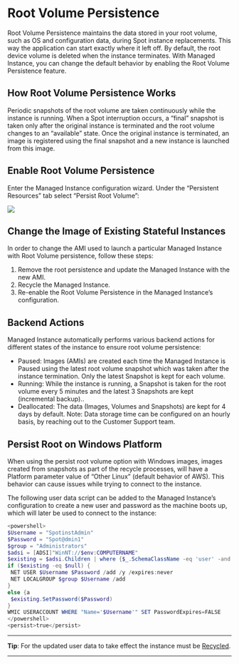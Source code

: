 # Root Volume Persistence

Root Volume Persistence maintains the data stored in your root volume, such as OS and configuration data, during Spot instance replacements. This way the application can start exactly where it left off. By default, the root device volume is deleted when the instance terminates. With Managed Instance, you can change the default behavior by enabling the Root Volume Persistence feature.

## How Root Volume Persistence Works

Periodic snapshots of the root volume are taken continuously while the instance is running. When a Spot interruption occurs, a “final” snapshot is taken only after the original instance is terminated and the root volume changes to an “available” state. Once the original instance is terminated, an image is registered using the final snapshot and a new instance is launched from this image.

## Enable Root Volume Persistence

Enter the Managed Instance configuration wizard. Under the “Persistent Resources” tab select “Persist Root Volume”:

<img src="/managed-instance/_media/root-volume-persistence-01.png" />

## Change the Image of Existing Stateful Instances

In order to change the AMI used to launch a particular Managed Instance with Root Volume persistence, follow these steps:
1. Remove the root persistence and update the Managed Instance with the new AMI.
2. Recycle the Managed Instance.
3. Re-enable the Root Volume Persistence in the Managed Instance’s configuration.

## Backend Actions

Managed Instance automatically performs various backend actions for different states of the instance to ensure root volume persistence:
* Paused: Images (AMIs) are created each time the Managed Instance is Paused using the latest root volume snapshot which was taken after the instance termination. Only the latest Snapshot is kept for each volume.
* Running: While the instance is running, a Snapshot is taken for the root volume every 5 minutes and the latest 3 Snapshots are kept (incremental backup)..
* Deallocated: The data (Images, Volumes and Snapshots) are kept for 4 days by default. Note: Data storage time can be configured on an hourly basis, by reaching out to the Customer Support team.

## Persist Root on Windows Platform

When using the persist root volume option with Windows images, images created from snapshots as part of the recycle processes, will have a Platform  parameter value of “Other Linux” (default behavior of AWS). This behavior can cause issues while trying to connect to the instance.

The following user data script can be added to the Managed Instance’s configuration to create a new user and password as the machine boots up, which will later be used to connect to the instance:

```powershell
<powershell>
$Username = "SpotinstAdmin"
$Password = "Spot@dmin1"
$group = "Administrators"
$adsi = [ADSI]"WinNT://$env:COMPUTERNAME"
$existing = $adsi.Children | where {$_.SchemaClassName -eq 'user' -and $_.Name -eq $Username }
if ($existing -eq $null) {
 NET USER $Username $Password /add /y /expires:never
 NET LOCALGROUP $group $Username /add
}
else {a
 $existing.SetPassword($Password)
}
WMIC USERACCOUNT WHERE "Name='$Username'" SET PasswordExpires=FALSE
</powershell>
<persist>true</persist>
```
---
**Tip**: For the updated user data to take effect the instance must be [Recycled](managed-instance/features/managed-instance-actions.md).

---
